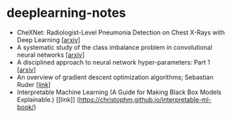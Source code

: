 # deeplearning-notes

- CheXNet: Radiologist-Level Pneumonia Detection on Chest X-Rays with Deep Learning
[[arxiv]](https://arxiv.org/pdf/1711.05225v3.pdf) 
- A systematic study of the class imbalance problem in convolutional neural networks [[arxiv]](https://arxiv.org/pdf/1710.05381.pdf)
- A disciplined approach to neural network hyper-parameters: Part 1 [[arxiv]](https://arxiv.org/pdf/1803.09820.pdf)
- An overview of gradient descent optimization algorithms; Sebastian Ruder [[link]](http://ruder.io/optimizing-gradient-descent/)
- Interpretable Machine Learning (A Guide for Making Black Box Models Explainable.) [[link]] (https://christophm.github.io/interpretable-ml-book/)
